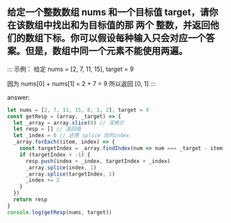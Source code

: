 ## 给定一个整数数组 nums 和一个目标值 target，请你在该数组中找出和为目标值的那 两个 整数，并返回他们的数组下标。你可以假设每种输入只会对应一个答案。但是，数组中同一个元素不能使用两遍。

::: 示例：
给定 nums = [2, 7, 11, 15], target = 9

因为 nums[0] + nums[1] = 2 + 7 = 9
所以返回 [0, 1]
::: 

answer: 
``` js
let nums = [2, 7, 11, 15, 8, 1, 2], target = 9
const getResp = (array, _target) => {
  let _array = array.slice(0) // 深拷贝
  let resp = [] // 返回值
  let _index = 0 // 还原 splice 后的index
  _array.forEach((item, index) => {
    const targetIndex = _array.findIndex(num => num === _target - item)
    if (targetIndex > -1) {
      resp.push(index + _index, targetIndex + _index)
      _array.splice(index, 1)
      _array.splice(targetIndex, 1)
      _index += 2
    }
  })
  return resp
}
console.log(getResp(nums, target))
```